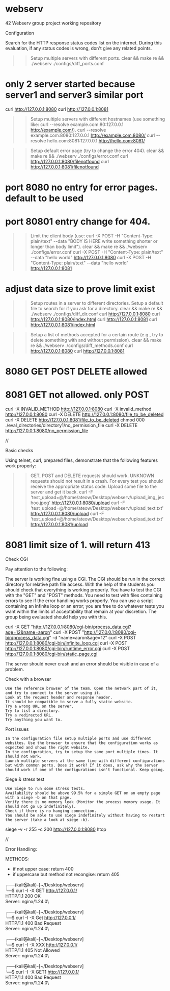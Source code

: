 # webserv
42 Webserv group project working repository

Configuration

Search for the HTTP response status codes list on the internet. During this evaluation, if any status codes is wrong, don't give any related points.

>> Setup multiple servers with different ports.
clear && make re && ./webserv ./configs/diff_ports.conf
# only 2 server started because server1 and server3 similar port
curl http://127.0.0.1:8080
curl http://127.0.0.1:8081

>> Setup multiple servers with different hostnames (use something like: curl --resolve example.com:80:127.0.0.1 http://example.com/).
curl --resolve example.com:8080:127.0.0.1 http://example.com:8080/
curl --resolve hello.com:8081:127.0.0.1 http://hello.com:8081/

>> Setup default error page (try to change the error 404).
clear && make re && ./webserv ./configs/error.conf
curl http://127.0.0.1:8080/filenotfound
curl http://127.0.0.1:8081/filenotfound
# port 8080 no entry for error pages. default to be used
# port 80801 entry change for 404. 

>> Limit the client body (use: curl -X POST -H "Content-Type: plain/text" --data "BODY IS HERE write something shorter or longer than body limit").
clear && make re && ./webserv ./configs/error.conf
curl -X POST -H "Content-Type: plain/text" --data "hello world" http://127.0.0.1:8080
curl -X POST -H "Content-Type: plain/text" --data "hello world" http://127.0.0.1:8081
# adjust data size to prove limit exist

>> Setup routes in a server to different directories.
>> Setup a default file to search for if you ask for a directory.
clear && make re && ./webserv ./configs/diff_dir.conf
curl http://127.0.0.1:8080
curl http://127.0.0.1:8080/index.html
curl http://127.0.0.1:8081
curl http://127.0.0.1:8081/index.html

>> Setup a list of methods accepted for a certain route (e.g., try to delete something with and without permission).
clear && make re && ./webserv ./configs/diff_methods.conf
curl http://127.0.0.1:8080
curl http://127.0.0.1:8081
# 8080 GET POST DELETE allowed
# 8081 GET not allowed. only POST
curl -X INVALID_METHOD http://127.0.0.1:8080
curl -X invalid_method http://127.0.0.1:8080
curl -X DELETE http://127.0.0.1:8080/file_to_be_deleted
curl -X DELETE http://127.0.0.1:8081/file_to_be_deleted
chmod 000 ./eval_directories/directory1/no_permission_file
curl -X DELETE http://127.0.0.1:8080/no_permission_file

//

Basic checks

Using telnet, curl, prepared files, demonstrate that the following
features work properly:

>> GET, POST and DELETE requests should work.
>> UNKNOWN requests should not result in a crash.
>> For every test you should receive the appropriate status code.
>> Upload some file to the server and get it back.
curl -F 'test_upload=@/home/ateow/Desktop/webserv/upload_img_jechoo.jpeg' http://127.0.0.1:8080/upload
curl -F 'test_upload=@/home/ateow/Desktop/webserv/upload_text.txt' http://127.0.0.1:8080/upload
curl -F 'test_upload=@/home/ateow/Desktop/webserv/upload_text.txt' http://127.0.0.1:8081/upload
# 8081 limit size of 1. will return 413

Check CGI

Pay attention to the following:

The server is working fine using a CGI.
The CGI should be run in the correct directory for relative path file access.
With the help of the students you should check that everything is working properly. You have to test the CGI with the "GET" and "POST" methods.
You need to test with files containing errors to see if the error handling works properly. You can use a script containing an infinite loop or an error; you are free to do whatever tests you want within the limits of acceptability that remain at your discretion. The group being evaluated should help you with this.

curl -X GET "http://127.0.0.1:8080/cgi-bin/process_data.cgi?age=12&name=aaron"
curl -X POST "http://127.0.0.1:8080/cgi-bin/process_data.cgi" -d "name=aaron&age=12"
curl -X POST http://127.0.0.1:8080/cgi-bin/infinite_loop.cgi
curl -X POST http://127.0.0.1:8080/cgi-bin/runtime_error.cgi
curl -X POST http://127.0.0.1:8080/cgi-bin/static_page.cgi


The server should never crash and an error should be visible in case of a problem.

Check with a browser

    Use the reference browser of the team. Open the network part of it, and try to connect to the server using it.
    Look at the request header and response header.
    It should be compatible to serve a fully static website.
    Try a wrong URL on the server.
    Try to list a directory.
    Try a redirected URL.
    Try anything you want to.

Port issues

    In the configuration file setup multiple ports and use different websites. Use the browser to ensure that the configuration works as expected and shows the right website.
    In the configuration, try to setup the same port multiple times. It should not work.
    Launch multiple servers at the same time with different configurations but with common ports. Does it work? If it does, ask why the server should work if one of the configurations isn't functional. Keep going.

Siege & stress test

    Use Siege to run some stress tests.
    Availability should be above 99.5% for a simple GET on an empty page with a siege -b on that page.
    Verify there is no memory leak (Monitor the process memory usage. It should not go up indefinitely).
    Check if there is no hanging connection.
    You should be able to use siege indefinitely without having to restart the server (take a look at siege -b).

siege -v -r 255 -c 200 http://127.0.0.1:8080
htop

//


Error Handling:

METHODS:
* if not upper case: return 400
* if uppercase but method not recongise: return 405


┌──(kali㉿kali)-[~/Desktop/webserv]\
└─$ curl -I -X GET http://127.0.0.1/ \
HTTP/1.1 200 OK\
Server: nginx/1.24.0\

┌──(kali㉿kali)-[~/Desktop/webserv]\
└─$ curl -I -X Get http://127.0.0.1/ \
HTTP/1.1 400 Bad Request\
Server: nginx/1.24.0\

┌──(kali㉿kali)-[~/Desktop/webserv]\
└─$ curl -I -X XXX http://127.0.0.1/ \
HTTP/1.1 405 Not Allowed\
Server: nginx/1.24.0\

┌──(kali㉿kali)-[~/Desktop/webserv]\
└─$ curl -I -X GET1 http://127.0.0.1/ \
HTTP/1.1 400 Bad Request\
Server: nginx/1.24.0\

